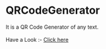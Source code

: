 # QRCodeGenerator
It is a QR Code Generator of any text.    
<br>
Have a Look :- [Click here](https://rghvgrv.github.io/QRCodeGenerator/)

              










